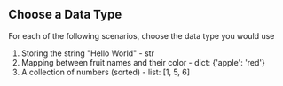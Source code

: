 ## Choose a Data Type

For each of the following scenarios, choose the data type you would use

1. Storing the string "Hello World" - str
2. Mapping between fruit names and their color - dict: {'apple': 'red'}
3. A collection of numbers (sorted) - list: [1, 5, 6]
